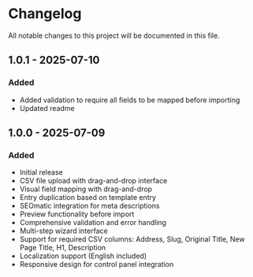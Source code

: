 # Changelog

All notable changes to this project will be documented in this file.

## 1.0.1 - 2025-07-10

### Added
- Added validation to require all fields to be mapped before importing
- Updated readme

## 1.0.0 - 2025-07-09

### Added
- Initial release
- CSV file upload with drag-and-drop interface
- Visual field mapping with drag-and-drop
- Entry duplication based on template entry
- SEOmatic integration for meta descriptions
- Preview functionality before import
- Comprehensive validation and error handling
- Multi-step wizard interface
- Support for required CSV columns: Address, Slug, Original Title, New Page Title, H1, Description
- Localization support (English included)
- Responsive design for control panel integration